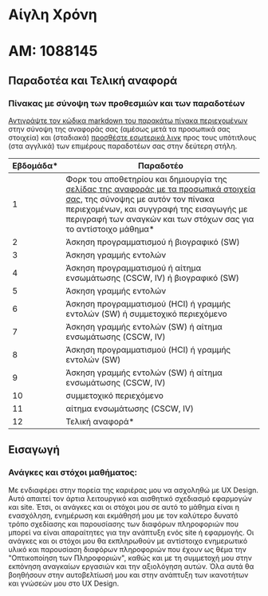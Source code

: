 # Αίγλη Χρόνη
# ΑΜ: 1088145



## Παραδοτέα και Τελική αναφορά

### Πίνακας με σύνοψη των προθεσμιών και των παραδοτέων

[Αντιγράψτε τον κώδικα markdown του παρακάτω πίνακα περιεχομένων](https://raw.githubusercontent.com/courses-ionio/help/master/deliverables/index.md) στην σύνοψη της αναφοράς σας (αμέσως μετά τα προσωπικά σας στοιχεία) και (σταδιακά) [προσθέστε εσωτερικά λινκ](https://stackoverflow.com/questions/53091847/github-markdown-anchor-only-linking-to-top-of-the-page) προς τους υπότιτλους (στα αγγλικά) των επιμέρους παραδοτέων σας στην δεύτερη στήλη.

| Εβδομάδα* | Παραδοτέο |
| --- | --- |
| 1 | Φορκ του αποθετηρίου και δημιουργία της [σελίδας της αναφοράς με τα προσωπικά στοιχεία σας](#εισαγωγή), της σύνοψης με αυτόν τον πίνακα περιεχομένων, και συγγραφή της εισαγωγής με περιγραφή των αναγκών και των στόχων σας για το αντίστοιχο μάθημα* |
| 2 | Άσκηση προγραμματισμού ή βιογραφικό  (SW) |
| 3 | Άσκηση γραμμής εντολών |
| 4 | Άσκηση προγραμματισμού ή αίτημα ενσωμάτωσης (CSCW, IV) ή βιογραφικό  (SW) |
| 5 | Άσκηση γραμμής εντολών |
| 6 | Άσκηση προγραμματισμού (HCI) ή γραμμής εντολών (SW) ή συμμετοχικό περιεχόμενο |
| 7 | Άσκηση γραμμής εντολών (SW) ή αίτημα ενσωμάτωσης (CSCW, IV) |
| 8 | Άσκηση προγραμματισμού (HCI) ή γραμμής εντολών (SW) |
| 9 | Άσκηση γραμμής εντολών (SW) ή αίτημα ενσωμάτωσης (CSCW, IV) |
| 10 | συμμετοχικό περιεχόμενο |
| 11 | αίτημα ενσωμάτωσης (CSCW, IV) |
| 12 | Τελική αναφορά* |


## Εισαγωγή
### Ανάγκες και στόχοι μαθήματος:
Με ενδιαφέρει στην πορεία της καριέρας μου να ασχοληθώ με UX Design. Αυτό απαιτεί τον άρτια λειτουργικό και αισθητικό σχεδιασμό εφαρμογών και site.
Έτσι, οι ανάγκες και οι στόχοι μου σε αυτό το μάθημα είναι η ενασχόληση, ενημέρωση και εκμάθησή μου με τον καλύτερο δυνατό τρόπο σχεδίασης και παρουσίασης των διαφόρων πληροφοριών που μπορεί να είναι απαραίτητες για την ανάπτυξη ενός site ή εφαρμογής.
Οι ανάγκες και οι στόχοι μου θα εκπληρωθούν με αντίστοιχο ενημερωτικό υλικό και παρουσίαση διαφόρων πληροφοριών που έχουν ως θέμα την "Οπτικοποίηση των Πληροφοριών", καθώς και με τη συμμετοχή μου στην εκπόνηση αναγκαίων εργασιών και την αξιολόγηση αυτών.
Όλα αυτά θα βοηθήσουν στην αυτοβελτίωσή μου και στην ανάπτυξη των ικανοτήτων και γνώσεών μου στο UX Design.
